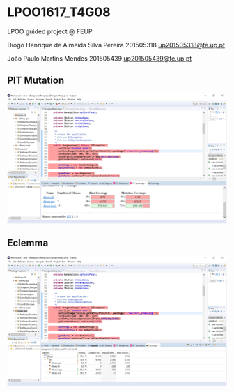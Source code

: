 # LPOO1617_T4G08
LPOO guided project @ FEUP

Diogo Henrique de Almeida Silva Pereira   201505318	        up201505318@fe.up.pt

João Paulo Martins Mendes                 201505439	        up201505439@fe.up.pt


## PIT Mutation
![Alt text](/dkeep/screenshots/PIT.png?raw=true)

## Eclemma

![Alt text](/dkeep/screenshots/Eclemma.png?raw=true)
